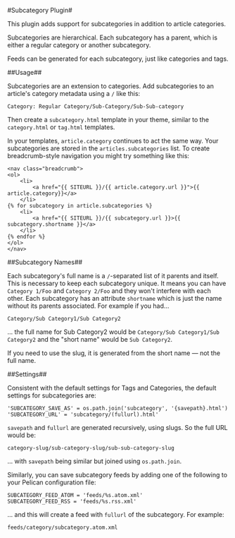 #Subcategory Plugin#

This plugin adds support for subcategories in addition to article categories.

Subcategories are hierarchical. Each subcategory has a parent, which is either a
regular category or another subcategory.

Feeds can be generated for each subcategory, just like categories and tags.

##Usage##

Subcategories are an extension to categories. Add subcategories to an article's
category metadata using a `/` like this:

    Category: Regular Category/Sub-Category/Sub-Sub-category

Then create a `subcategory.html` template in your theme, similar to the
`category.html` or `tag.html` templates.

In your templates, `article.category` continues to act the same way. Your
subcategories are stored in the `articles.subcategories` list. To create
breadcrumb-style navigation you might try something like this:

    <nav class="breadcrumb">
    <ol>
        <li>
            <a href="{{ SITEURL }}/{{ article.category.url }}">{{ article.category}}</a>
        </li>
    {% for subcategory in article.subcategories %}
        <li>
            <a href="{{ SITEURL }}/{{ subcategory.url }}>{{ subcategory.shortname }}</a>
        </li>
    {% endfor %}
    </ol>
    </nav>

##Subcategory Names##

Each subcategory's full name is a `/`-separated list of it parents and itself.
This is necessary to keep each subcategory unique. It means you can have
`Category 1/Foo` and `Category 2/Foo` and they won't interfere with each other.
Each subcategory has an attribute `shortname` which is just the name without
its parents associated. For example if you had…

    Category/Sub Category1/Sub Category2

… the full name for Sub Category2 would be `Category/Sub Category1/Sub Category2` and
the "short name" would be `Sub Category2`.

If you need to use the slug, it is generated from the short name — not the full
name.

##Settings##

Consistent with the default settings for Tags and Categories, the default
settings for subcategories are:

    'SUBCATEGORY_SAVE_AS' = os.path.join('subcategory', '{savepath}.html')
    'SUBCATEGORY_URL' = 'subcategory/(fullurl).html'

`savepath` and `fullurl` are generated recursively, using slugs. So the full
URL would be:

    category-slug/sub-category-slug/sub-sub-category-slug

… with `savepath` being similar but joined using `os.path.join`.

Similarly, you can save subcategory feeds by adding one of the following
to your Pelican configuration file:

    SUBCATEGORY_FEED_ATOM = 'feeds/%s.atom.xml'
    SUBCATEGORY_FEED_RSS = 'feeds/%s.rss.xml'

… and this will create a feed with `fullurl` of the subcategory. For example:

    feeds/category/subcategory.atom.xml
